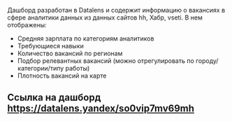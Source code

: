 Дашборд разработан в Datalens и содержит информацию о вакансиях в сфере аналитики данных из данных сайтов hh, Хабр, vseti. В нем отображены:
* Средняя зарплата по категориям аналитиков
* Требующиеся навыки
* Количество вакансий по регионам
* Подбор релевантных вакансий (можно отрегулировать по городу/категории/типу работы)
* Плотность вакансий на карте


## Ссылка на дашборд https://datalens.yandex/so0vip7mv69mh
